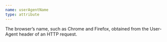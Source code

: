 ```yaml
---
name: userAgentName
type: attribute
---
```


The browser’s name, such as Chrome and Firefox, obtained from the User-Agent header of an HTTP request.